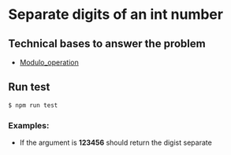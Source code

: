 # Separate digits of an int number

## Technical bases to answer the problem

- [Modulo_operation](https://en.wikipedia.org/wiki/Modulo_operation)

## Run test

```bash
$ npm run test
```

### Examples:

- If the argument is **123456** should return the digist separate
